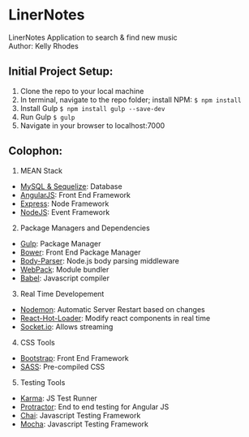 # LinerNotes
LinerNotes Application to search &amp; find new music  
Author:  Kelly Rhodes

## Initial Project Setup:
1. Clone the repo to your local machine
2. In terminal, navigate to the repo folder; install NPM:
  ```$ npm install```
3. Install Gulp
  ```$ npm install gulp --save-dev```
4. Run Gulp
  ```$ gulp```
5. Navigate in your browser to localhost:7000

## Colophon:
1. MEAN Stack
  * [MySQL & Sequelize](http://docs.sequelizejs.com/en/latest/):  Database 
  * [AngularJS](https://angularjs.org/):  Front End Framework 
  * [Express](http://expressjs.com/):  Node Framework 
  * [NodeJS](https://nodejs.org/en/): Event Framework 
2. Package Managers and Dependencies
  * [Gulp](http://gulpjs.com/):  Package Manager 
  * [Bower](http://bower.io/):  Front End Package Manager 
  * [Body-Parser](https://github.com/expressjs/body-parser):  Node.js body parsing middleware 
  * [WebPack](https://webpack.github.io/):  Module bundler 
  * [Babel](https://babeljs.io/):  Javascript compiler 
3. Real Time Developement
  * [Nodemon](http://nodemon.io/): Automatic Server Restart based on changes 
  * [React-Hot-Loader](https://gaearon.github.io/react-hot-loader/):  Modify react components in real time 
  * [Socket.io](http://socket.io/):  Allows streaming 
4. CSS Tools
  * [Bootstrap](http://getbootstrap.com/):  Front End Framework
  * [SASS](http://sass-lang.com/):  Pre-compiled CSS
5. Testing Tools
  * [Karma](http://karma-runner.github.io/0.13/index.html): JS Test Runner
  * [Protractor](https://angular.github.io/protractor/#/):   End to end testing for Angular JS
  * [Chai](http://chaijs.com/):  Javascript Testing Framework  
  * [Mocha](https://mochajs.org/):  Javascript Testing Framework 


